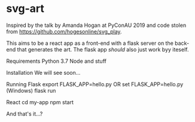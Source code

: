 # svg-art

Inspired by the talk by Amanda Hogan at PyConAU 2019 and code stolen from https://github.com/hogesonline/svg_play.

This aims to be a react app as a front-end with a flask server on the back-end that generates the art. The flask app *should* also just work byy iteself.

Requirements
Python 3.7
Node and stuff

Installation
We will see soon...

Running
Flask
export FLASK_APP=hello.py OR set FLASK_APP=hello.py (Windows)
flask run

React
cd my-app
npm start

And that's it...? 
